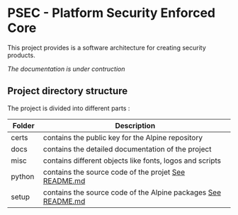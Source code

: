 # PSEC - Platform Security Enforced Core

This project provides is a software architecture for creating security products.

*The documentation is under contruction*

## Project directory structure

The project is divided into different parts :

| Folder | Description|
|--|--|
| certs | contains the public key for the Alpine repository |
| docs | contains the detailed documentation of the project |
| misc | contains different objects like fonts, logos and scripts |
| python | contains the source code of the projet [See README.md](python/README.md) |
| setup | contains the source code of the Alpine packages [See README.md](setup/README.md) |